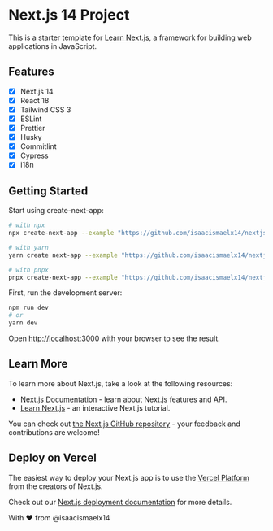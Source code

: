 # Next.js 14 Project

This is a starter template for [Learn Next.js](https://nextjs.org/learn), a framework for building web applications in JavaScript.

## Features

- [x] Next.js 14
- [x] React 18
- [x] Tailwind CSS 3
- [x] ESLint
- [x] Prettier
- [x] Husky
- [x] Commitlint
- [x] Cypress
- [x] i18n

## Getting Started

Start using create-next-app:

```bash
# with npx
npx create-next-app --example "https://github.com/isaacismaelx14/nextjs-template"

# with yarn
yarn create next-app --example "https://github.com/isaacismaelx14/nextjs-template"

# with pnpx
pnpx create-next-app --example "https://github.com/isaacismaelx14/nextjs-template"
```

First, run the development server:

```bash
npm run dev
# or
yarn dev
```

Open [http://localhost:3000](http://localhost:3000) with your browser to see the result.

## Learn More

To learn more about Next.js, take a look at the following resources:

- [Next.js Documentation](https://nextjs.org/docs) - learn about Next.js features and API.
- [Learn Next.js](https://nextjs.org/learn) - an interactive Next.js tutorial.

You can check out [the Next.js GitHub repository](https://github.com/vercel/next.js/) - your feedback and contributions are welcome!

## Deploy on Vercel

The easiest way to deploy your Next.js app is to use the [Vercel Platform](https://vercel.com/new?utm_medium=default-template&filter=next.js&utm_source=create-next-app&utm_campaign=create-next-app-readme) from the creators of Next.js.

Check out our [Next.js deployment documentation](https://nextjs.org/docs/deployment) for more details.

With ❤️ from @isaacismaelx14
